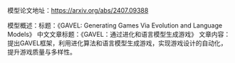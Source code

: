 模型论文地址：https://arxiv.org/abs/2407.09388

模型概述：标题：《GAVEL: Generating Games Via Evolution and Language Models》
中文文章标题：《GAVEL：通过进化和语言模型生成游戏》
文章内容：提出GAVEL框架，利用进化算法和语言模型生成游戏，实现游戏设计的自动化，提升游戏质量与多样性。
